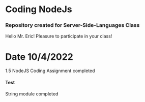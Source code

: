 # Coding NodeJs

### Repository created for Server-Side-Languages Class

Hello Mr. Eric! Pleasure to participate in your class!

# Date 10/4/2022

1.5 NodeJS Coding Assignment completed

#### Test

String module completed
